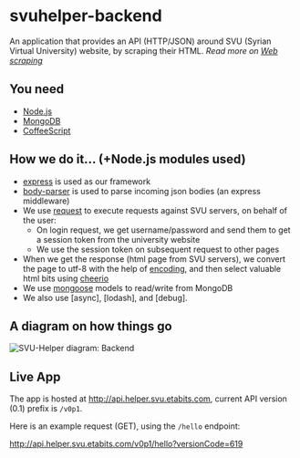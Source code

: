 # svuhelper-backend
An application that provides an API (HTTP/JSON) around SVU (Syrian Virtual University) website, by scraping their HTML.
*Read more on [Web scraping](https://en.wikipedia.org/wiki/Web_scraping)*

## You need
* [Node.js](https://nodejs.org/en/)
* [MongoDB](https://www.mongodb.org/)
* [CoffeeScript](http://coffeescript.org/)

## How we do it... (+Node.js modules used)
* [express](https://www.npmjs.com/package/express) is used as our framework
* [body-parser](https://www.npmjs.com/package/body-parser) is used to parse incoming json bodies (an express middleware)
* We use [request](https://www.npmjs.com/package/request) to execute requests against SVU servers, on behalf of the user:
  * On login request, we get username/password and send them to get a session token from the university website
  * We use the session token on subsequent request to other pages
* When we get the response (html page from SVU servers), we convert the page to utf-8 with the help of [encoding](https://www.npmjs.com/package/encoding), and then select valuable html bits using [cheerio](https://www.npmjs.com/package/cheerio)
* We use [mongoose](https://www.npmjs.com/package/mongoose) models to read/write from MongoDB
* We also use [async], [lodash], and [debug].

## A diagram on how things go
![SVU-Helper diagram: Backend](http://www.etabits.com/software/svu-helper/diagram-backend.png)

## Live App
The app is hosted at http://api.helper.svu.etabits.com, current API version (0.1) prefix is `/v0p1`.

Here is an example request (GET), using the `/hello` endpoint:

http://api.helper.svu.etabits.com/v0p1/hello?versionCode=619
